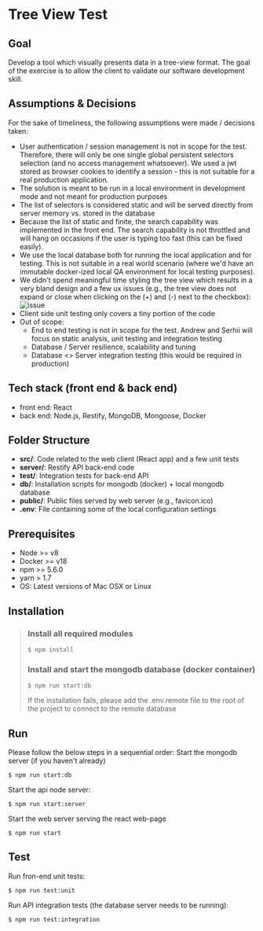 # Tree View Test

## Goal
Develop a tool which visually presents data in a tree-view format. The goal of the exercise is to allow the client to validate our software development skill.

## Assumptions & Decisions
For the sake of timeliness, the following assumptions were made / decisions taken:
- User authentication / session management is not in scope for the test. Therefore, there will only be one single global persistent selectors selection (and no access management whatsoever). We used a jwt stored as browser cookies to identify a session - this is not suitable for a real production application.
- The solution is meant to be run in a local environment in development mode and not meant for production purposes
- The list of selectors is considered static and will be served directly from server memory vs. stored in the database
- Because the list of static and finite, the search capability was implemented in the front end. The search capability is not throttled and will hang on occasions if the user is typing too fast (this can be fixed easily).
- We use the local database both for running the local application and for testing. This is not suitable in a real world scenario (where we'd have an immutable docker-ized local QA environment for local testing purposes).
- We didn't spend meaningful time styling the tree view which results in a very bland design and a few ux issues (e.g., the tree view does not expand or close when clicking on the (+) and (-) next to the checkbox):
![issue](https://image.ibb.co/n6sgY9/plusbox.gif)
- Client side unit testing only covers a tiny portion of the code
- Out of scope:
  - End to end testing is not in scope for the test. Andrew and Serhii will focus on static analysis, unit testing and integration testing
  - Database / Server resilience, scalability and tuning
  - Database <> Server integration testing (this would be required in production)

## Tech stack (front end & back end)
- front end:
React
- back end:
Node.js, Restify, MongoDB, Mongoose, Docker


## Folder Structure
- **src/**: Code related to the web client (React app) and a few unit tests
- **server/**: Restify API back-end code
- **test/**: Integration tests for back-end API
- **db/**: Installation scripts for mongodb (docker) + local mongodb database
- **public/**: Public files served by web server (e.g., favicon.ico)
- **.env**: File containing some of the local configuration settings

## Prerequisites

- Node >= v8
- Docker >= v18
- npm >= 5.6.0
- yarn > 1.7
- OS: Latest versions of Mac OSX or Linux

## Installation
> ### Install all required modules
> ```
> $ npm install
> ```
> ### Install and start the mongodb database (docker container)
> ```
> $ npm run start:db
> ```
> If the installation fails, please add the .env.remote file to the root of the project to connect to the remote database

## Run
Please follow the below steps in a sequential order:
Start the mongodb server (if you haven't already)
```
$ npm run start:db
```
Start the api node server:
```
$ npm run start:server
```
Start the web server serving the react web-page
```
$ npm run start
```

## Test
Run fron-end unit tests:
```
$ npm run test:unit
```
Run API integration tests (the database server needs to be running):
```
$ npm run test:integration
```
